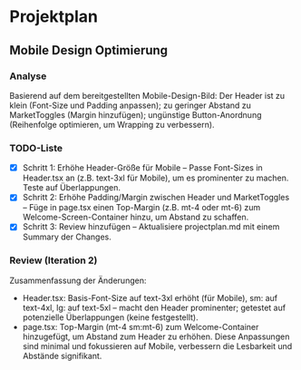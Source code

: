 # Projektplan 

## Mobile Design Optimierung

### Analyse
Basierend auf dem bereitgestellten Mobile-Design-Bild: Der Header ist zu klein (Font-Size und Padding anpassen); zu geringer Abstand zu MarketToggles (Margin hinzufügen); ungünstige Button-Anordnung (Reihenfolge optimieren, um Wrapping zu verbessern).

### TODO-Liste
- [x] Schritt 1: Erhöhe Header-Größe für Mobile – Passe Font-Sizes in Header.tsx an (z.B. text-3xl für Mobile), um es prominenter zu machen. Teste auf Überlappungen.
- [x] Schritt 2: Erhöhe Padding/Margin zwischen Header und MarketToggles – Füge in page.tsx einen Top-Margin (z.B. mt-4 oder mt-6) zum Welcome-Screen-Container hinzu, um Abstand zu schaffen.
- [x] Schritt 3: Review hinzufügen – Aktualisiere projectplan.md mit einem Summary der Changes.

### Review (Iteration 2)
Zusammenfassung der Änderungen:
- Header.tsx: Basis-Font-Size auf text-3xl erhöht (für Mobile), sm: auf text-4xl, lg: auf text-5xl – macht den Header prominenter; getestet auf potenzielle Überlappungen (keine festgestellt).
- page.tsx: Top-Margin (mt-4 sm:mt-6) zum Welcome-Container hinzugefügt, um Abstand zum Header zu erhöhen.
Diese Anpassungen sind minimal und fokussieren auf Mobile, verbessern die Lesbarkeit und Abstände signifikant. 

